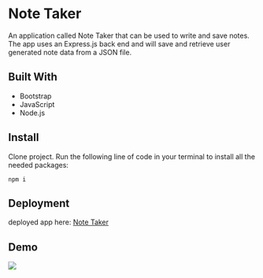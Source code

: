 # Note Taker

An application called Note Taker that can be used to write and save notes.
The app uses an Express.js back end and will save and retrieve user generated note data from a JSON file.

## Built With

- Bootstrap
- JavaScript
- Node.js

## Install

Clone project.
Run the following line of code in your terminal to install all the needed packages:

```
npm i
```

## Deployment

deployed app here: [Note Taker](https://calm-taiga-46703.herokuapp.com/)

## Demo

![](./images/demo.gif)

